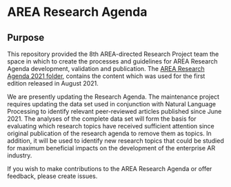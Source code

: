 # AREA Research Agenda

## Purpose

This repository provided the 8th AREA-directed Research Project team the space in which to create the processes and guidelines for AREA Research Agenda development, validation and publication. The [AREA Research Agenda 2021 folder](https://github.com/cperey/AREA-Research-Agenda/tree/main/AREA_Research_Agenda_2021), contains the content which was used for the first edition released in August 2021.

We are presently updating the Research Agenda. The maintenance project requires updating the data set used in conjunction with Natural Language Processing to identify relevant peer-reviewed articles published since June 2021. The analyses of the complete data set will form the basis for evaluating which research topics have received sufficient attention since original publication of the research agenda to remove them as topics. In addition, it will be used to identify new research topics that could be studied for maximum beneficial impacts on the development of the enterprise AR industry.

If you wish to make contributions to the AREA Research Agenda or offer feedback, please create issues.
